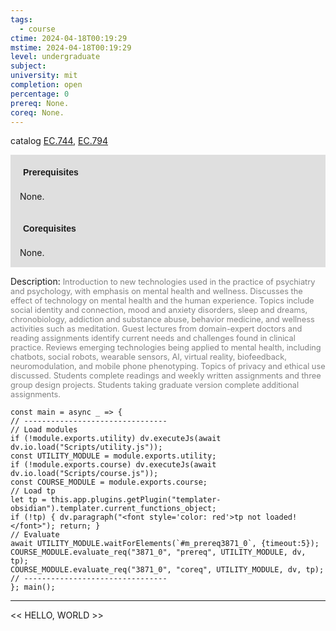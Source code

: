 ```yaml
---
tags:
  - course
ctime: 2024-04-18T00:19:29
mstime: 2024-04-18T00:19:29
level: undergraduate
subject: 
university: mit
completion: open
percentage: 0
prereq: None.
coreq: None.
---
```


catalog [EC.744](http://student.mit.edu/catalog/mECa.html#EC.744), [EC.794](http://student.mit.edu/catalog/mECa.html#EC.794)

<span style="display: block; padding: 15px; background-color: rgb(100, 100, 100, 0.2);"><font id="m_prereq3871_0" style="display: block; font-family: Arial, sans-serif; font-weight: bold; padding: 5px">Prerequisites</font><br><span id="prereq3871_0">None.</span></span>
<span style="display: block; padding: 15px; background-color: rgb(100, 100, 100, 0.2);"><font id="m_coreq3871_0" style="display: block; font-family: Arial, sans-serif; font-weight: bold; padding: 5px">Corequisites</font><br><span id="coreq3871_0">None.</span></span>

<font style="">Description:</font>
<font style="color: grey; font-size: 0.8rem;">Introduction to new technologies used in the practice of psychiatry and psychology, with emphasis on mental health and wellness. Discusses the effect of technology on mental health and the human experience. Topics include social identity and connection, mood and anxiety disorders, sleep and dreams, chronobiology, addiction and substance abuse, behavior medicine, and wellness activities such as meditation. Guest lectures from domain-expert doctors and reading assignments identify current needs and challenges found in clinical practice. Reviews emerging technologies being applied to mental health, including chatbots, social robots, wearable sensors, AI, virtual reality, biofeedback, neuromodulation, and mobile phone phenotyping. Topics of privacy and ethical use discussed. Students complete readings and weekly written assignments and three group design projects. Students taking graduate version complete additional assignments.</font>

```dataviewjs
const main = async _ => {
// --------------------------------
// Load modules
if (!module.exports.utility) dv.executeJs(await dv.io.load("Scripts/utility.js"));
const UTILITY_MODULE = module.exports.utility;
if (!module.exports.course) dv.executeJs(await dv.io.load("Scripts/course.js"));
const COURSE_MODULE = module.exports.course;
// Load tp
let tp = this.app.plugins.getPlugin("templater-obsidian").templater.current_functions_object;
if (!tp) { dv.paragraph("<font style='color: red'>tp not loaded!</font>"); return; }
// Evaluate
await UTILITY_MODULE.waitForElements(`#m_prereq3871_0`, {timeout:5});
COURSE_MODULE.evaluate_req("3871_0", "prereq", UTILITY_MODULE, dv, tp);
COURSE_MODULE.evaluate_req("3871_0", "coreq", UTILITY_MODULE, dv, tp);
// --------------------------------
}; main();
```

---

<< HELLO, WORLD >>
